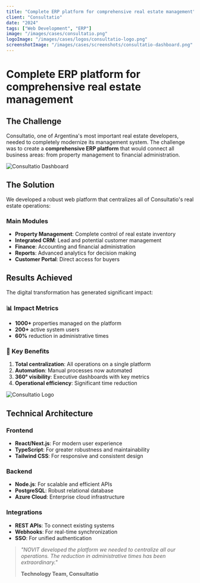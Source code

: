 ```yaml
---
title: "Complete ERP platform for comprehensive real estate management"
client: "Consultatio"
date: "2024"
tags: ["Web Development", "ERP"]
image: "/images/cases/consultatio.png"
logoImage: "/images/cases/logos/consultatio-logo.png"
screenshotImage: "/images/cases/screenshots/consultatio-dashboard.png"
---
```


# Complete ERP platform for comprehensive real estate management

## The Challenge

Consultatio, one of Argentina's most important real estate developers, needed to completely modernize its management system. The challenge was to create a **comprehensive ERP platform** that would connect all business areas: from property management to financial administration.

![Consultatio Dashboard](/images/cases/screenshots/consultatio-dashboard.png)

## The Solution

We developed a robust web platform that centralizes all of Consultatio's real estate operations:

### Main Modules

- **Property Management**: Complete control of real estate inventory
- **Integrated CRM**: Lead and potential customer management
- **Finance**: Accounting and financial administration
- **Reports**: Advanced analytics for decision making
- **Customer Portal**: Direct access for buyers

## Results Achieved

The digital transformation has generated significant impact:

### 📊 Impact Metrics

- **1000+** properties managed on the platform
- **200+** active system users
- **60%** reduction in administrative times

### 🚀 Key Benefits

1. **Total centralization**: All operations on a single platform
2. **Automation**: Manual processes now automated
3. **360° visibility**: Executive dashboards with key metrics
4. **Operational efficiency**: Significant time reduction

![Consultatio Logo](/images/cases/logos/consultatio-logo.png)

## Technical Architecture

### Frontend
- **React/Next.js**: For modern user experience
- **TypeScript**: For greater robustness and maintainability
- **Tailwind CSS**: For responsive and consistent design

### Backend
- **Node.js**: For scalable and efficient APIs
- **PostgreSQL**: Robust relational database
- **Azure Cloud**: Enterprise cloud infrastructure

### Integrations
- **REST APIs**: To connect existing systems
- **Webhooks**: For real-time synchronization
- **SSO**: For unified authentication

> *"NOVIT developed the platform we needed to centralize all our operations. The reduction in administrative times has been extraordinary."*
> 
> **Technology Team, Consultatio**